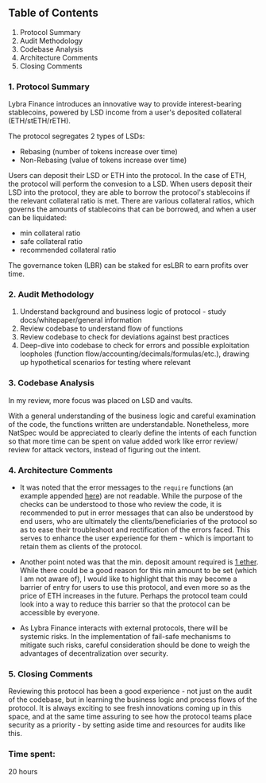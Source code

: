 ## Table of Contents

1. Protocol Summary
2. Audit Methodology
3. Codebase Analysis
4. Architecture Comments
5. Closing Comments

### 1. Protocol Summary

Lybra Finance introduces an innovative way to provide interest-bearing stablecoins, powered by LSD income from a user's deposited collateral (ETH/stETH/rETH). 

The protocol segregates 2 types of LSDs: 
- Rebasing (number of tokens increase over time)
- Non-Rebasing (value of tokens increase over time)

Users can deposit their LSD or ETH into the protocol. In the case of ETH, the protocol will perform the convesion to a LSD. When users deposit their LSD into the protocol, they are able to borrow the protocol's stablecoins if the relevant collateral ratio is met. There are various collateral ratios, which governs the amounts of stablecoins that can be borrowed, and when a user can be liquidated: 
- min collateral ratio
- safe collateral ratio
- recommended collateral ratio

The governance token (LBR) can be staked for esLBR to earn profits over time.

### 2. Audit Methodology
1. Understand background and business logic of protocol - study docs/whitepaper/general information 
2. Review codebase to understand flow of functions
3. Review codebase to check for deviations against best practices 
4. Deep-dive into codebase to check for errors and possible exploitation loopholes (function flow/accounting/decimals/formulas/etc.), drawing up hypothetical scenarios for testing where relevant

### 3. Codebase Analysis

In my review, more focus was placed on LSD and vaults. 

With a general understanding of the business logic and careful examination of the code, the functions written are understandable. Nonetheless, more NatSpec would be appreciated to clearly define the intents of each function so that more time can be spent on value added work like error review/ review for attack vectors, instead of figuring out the intent.

### 4. Architecture Comments

- It was noted that the error messages to the `require` functions (an example appended [here](https://github.com/code-423n4/2023-06-lybra/blob/7b73ef2fbb542b569e182d9abf79be643ca883ee/contracts/lybra/pools/LybraStETHVault.sol#L38)) are not readable. While the purpose of the checks can be understood to those who review the code, it is recommended to put in error messages that can also be understood by end users, who are ultimately the clients/beneficiaries of the protocol so as to ease their troubleshoot and rectification of the errors faced. This serves to enhance the user experience for them - which is important to retain them as clients of the protocol. 

- Another point noted was that the min. deposit amount required is [1 ether](https://github.com/code-423n4/2023-06-lybra/blob/7b73ef2fbb542b569e182d9abf79be643ca883ee/contracts/lybra/pools/LybraStETHVault.sol#L38). While there could be a good reason for this min amount to be set (which I am not aware of), I would like to highlight that this may become a barrier of entry for users to use this protocol, and even more so as the price of ETH increases in the future. Perhaps the protocol team could look into a way to reduce this barrier so that the protocol can be accessible by everyone. 

- As Lybra Finance interacts with external protocols, there will be systemic risks. In the implementation of fail-safe mechanisms to mitigate such risks, careful consideration should be done to weigh the advantages of decentralization over security. 

### 5. Closing Comments

Reviewing this protocol has been a good experience - not just on the audit of the codebase, but in learning the business logic and process flows of the protocol. It is always exciting to see fresh innovations coming up in this space, and at the same time assuring to see how the protocol teams place security as a priority - by setting aside time and resources for audits like this. 

### Time spent:
20 hours